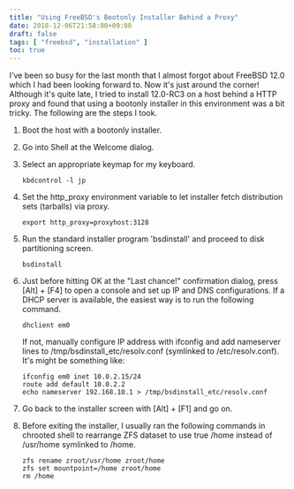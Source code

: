```yaml
---
title: "Using FreeBSD's Bootonly Installer Behind a Proxy"
date: 2018-12-06T21:58:00+09:00
draft: false
tags: [ "freebsd", "installation" ]
toc: true
---
```

I've been so busy for the last month that I almost forgot about FreeBSD 12.0 which I had been looking forward to. Now it's just around the corner!  
Although it's quite late, I tried to install 12.0-RC3 on a host behind a HTTP proxy and found that using a bootonly installer in this environment was a bit tricky. The following are the steps I took.

1. Boot the host with a bootonly installer.

2. Go into Shell at the Welcome dialog.

3. Select an appropriate keymap for my keyboard.
   ```
   kbdcontrol -l jp
   ```

4. Set the http_proxy environment variable to let installer fetch distribution sets (tarballs) via proxy.
   ```
   export http_proxy=proxyhost:3128
   ```

5. Run the standard installer program 'bsdinstall' and proceed to disk partitioning screen.
   ```
   bsdinstall
   ```

6. Just before hitting OK at the "Last chance!" confirmation dialog, press [Alt] + [F4] to open a console and set up IP and DNS configurations. 
   If a DHCP server is available, the easiest way is to run the following command.
   ```
   dhclient em0
   ```
   If not, manually configure IP address with ifconfig and add nameserver lines to /tmp/bsdinstall_etc/resolv.conf (symlinked to /etc/resolv.conf). 
   It's might be something like:
   ```
   ifconfig em0 inet 10.0.2.15/24
   route add default 10.0.2.2
   echo nameserver 192.168.10.1 > /tmp/bsdinstall_etc/resolv.conf
   ```

7. Go back to the installer screen with [Alt] + [F1] and go on.

8. Before exiting the installer, I usually ran the following commands in chrooted shell to rearrange ZFS dataset to use true /home instead of /usr/home symlinked to /home.
   ```
   zfs rename zroot/usr/home zroot/home
   zfs set mountpoint=/home zroot/home
   rm /home
   ```
